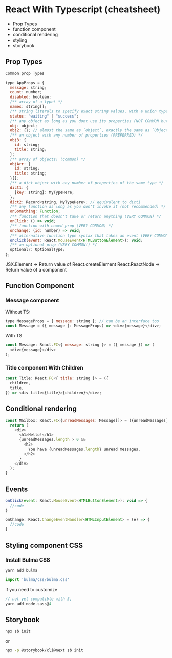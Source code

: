 # React With Typescript (cheatsheet)

* Prop Types
* function component
* conditional rendering
* styling
* storybook


## Prop Types


```javascript
Common prop Types 

type AppProps = {
  message: string;
  count: number;
  disabled: boolean;
  /** array of a type! */
  names: string[];
  /** string literals to specify exact string values, with a union type to join them together */
  status: "waiting" | "success";
  /** any object as long as you dont use its properties (NOT COMMON but useful as placeholder) */
  obj: object;
  obj2: {}; // almost the same as `object`, exactly the same as `Object`
  /** an object with any number of properties (PREFERRED) */
  obj3: {
    id: string;
    title: string;
  };
  /** array of objects! (common) */
  objArr: {
    id: string;
    title: string;
  }[];
  /** a dict object with any number of properties of the same type */
  dict1: {
    [key: string]: MyTypeHere;
  };
  dict2: Record<string, MyTypeHere>; // equivalent to dict1
  /** any function as long as you don't invoke it (not recommended) */
  onSomething: Function;
  /** function that doesn't take or return anything (VERY COMMON) */
  onClick: () => void;
  /** function with named prop (VERY COMMON) */
  onChange: (id: number) => void;
  /** alternative function type syntax that takes an event (VERY COMMON) */
  onClick(event: React.MouseEvent<HTMLButtonElement>): void;
  /** an optional prop (VERY COMMON!) */
  optional?: OptionalType;
};
```


JSX.Element -> Return value of React.createElement
React.ReactNode -> Return value of a component


## Function Component

### Message component

Without TS:

```javascript
type MessageProps = { message: string }; // can be an interface too
const Message = ({ message }: MessageProps) => <div>{message}</div>;
```

With TS 

```javascript
const Message: React.FC<{ message: string }> = ({ message }) => (
  <div>{message}</div>
);
```

### Title component With Children

```javascript
const Title: React.FC<{ title: string }> = ({
  children,
  title,
}) => <div title={title}>{children}</div>;

```

## Conditional rendering

```javascript
const Mailbox: React.FC<{unreadMessages: Message[]> = ({unreadMessages}) => {
  return (
    <div>
      <h1>Hello!</h1>
      {unreadMessages.length > 0 &&
        <h2>
          You have {unreadMessages.length} unread messages.
        </h2>
      }
    </div>
  );
}

```

## Events

```javascript
onClick(event: React.MouseEvent<HTMLButtonElement>): void => {
  //code
}
```

```javascript
onChange: React.ChangeEventHandler<HTMLInputElement> = (e) => {
  //code
}
```

## Styling component CSS


### Install Bulma CSS

```bash
yarn add bulma
```

```javascript
import 'bulma/css/bulma.css'
```

if you need to customize

```javascript
// not yet compatible with 5, 
yarn add node-sass@4  
```


## Storybook

```
npx sb init
```

or 

```bash
npx -p @storybook/cli@next sb init
```